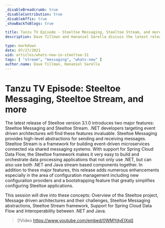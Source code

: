 ```yaml
---
_disableBreadcrumb: true
_disableContribution: true
_disableAffix: true
_showBackToBlogs: true

title: Tanzu TV Episode - Steeltoe Messaging, Steeltoe Stream, and more
description: Dave Tillman and Hananiel Sarella discuss the latest release of Steeltoe version 3.1.0, which introduces two major features, Steeltoe Messaging and Steeltoe Stream. .NET developers targeting event driven architectures will find these features invaluable. Steeltoe Messaging provides high-level abstractions for sending and receiving messages. Steeltoe Stream is a framework for building event-driven microservices connected via shared messaging systems. With support for Spring Cloud Data Flow, the Steeltoe framework makes it very easy to build and orchestrate data processing applications that not only use .NET, but can also use both .NET and Java stream based components together. In addition to these major features, this release adds numerous enhancements especially in the area of configuration management including new configuration providers and a bootstrapping feature that greatly simplifies configuring Steeltoe applications. This session will dive into these concepts - Overview of the Steeltoe project, Message driven architectures and their challenges, Steeltoe Messaging abstractions, Steeltoe Stream framework, Support for Spring Cloud Data Flow and Interoperability between .NET and Java.

type: markdown
date: 07/27/2021
uid: articles/whats-new-in-steeltoe-31
tags: [ "stream", "messaging", "whats-new" ]
author.name: Dave Tillman, Hananiel Sarella
---
```


# Tanzu TV Episode: Steeltoe Messaging, Steeltoe Stream, and more

The latest release of Steeltoe version 3.1.0 introduces two major features: Steeltoe Messaging and Steeltoe Stream. .NET developers targeting event driven architectures will find these features invaluable. Steeltoe Messaging provides high-level abstractions for sending and receiving messages. Steeltoe Stream is a framework for building event-driven microservices connected via shared messaging systems. With support for Spring Cloud Data Flow, the Steeltoe framework makes it very easy to build and orchestrate data processing applications that not only use .NET, but can also use both .NET and Java stream based components together. In addition to these major features, this release adds numerous enhancements especially in the area of configuration management including new configuration providers and a bootstrapping feature that greatly simplifies configuring Steeltoe applications.

This session will dive into these concepts: Overview of the Steeltoe project, Message driven architectures and their challenges, Steeltoe Messaging abstractions, Steeltoe Stream framework, Support for Spring Cloud Data Flow and Interoperability between .NET and Java.

> [!Video https://www.youtube.com/embed/0WMYdyEIXqI]
